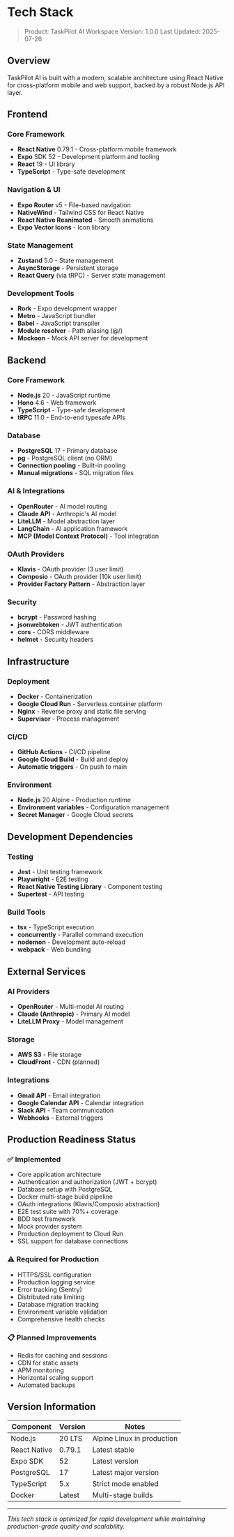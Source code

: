 # Tech Stack

> Product: TaskPilot AI Workspace
> Version: 1.0.0
> Last Updated: 2025-07-26

## Overview

TaskPilot AI is built with a modern, scalable architecture using React Native for cross-platform mobile and web support, backed by a robust Node.js API layer.

## Frontend

### Core Framework
- **React Native** 0.79.1 - Cross-platform mobile framework
- **Expo** SDK 52 - Development platform and tooling
- **React** 19 - UI library
- **TypeScript** - Type-safe development

### Navigation & UI
- **Expo Router** v5 - File-based navigation
- **NativeWind** - Tailwind CSS for React Native
- **React Native Reanimated** - Smooth animations
- **Expo Vector Icons** - Icon library

### State Management
- **Zustand** 5.0 - State management
- **AsyncStorage** - Persistent storage
- **React Query** (via tRPC) - Server state management

### Development Tools
- **Rork** - Expo development wrapper
- **Metro** - JavaScript bundler
- **Babel** - JavaScript transpiler
- **Module resolver** - Path aliasing (@/)
- **Mockoon** - Mock API server for development

## Backend

### Core Framework
- **Node.js** 20 - JavaScript runtime
- **Hono** 4.6 - Web framework
- **TypeScript** - Type-safe development
- **tRPC** 11.0 - End-to-end typesafe APIs

### Database
- **PostgreSQL** 17 - Primary database
- **pg** - PostgreSQL client (no ORM)
- **Connection pooling** - Built-in pooling
- **Manual migrations** - SQL migration files

### AI & Integrations
- **OpenRouter** - AI model routing
- **Claude API** - Anthropic's AI model
- **LiteLLM** - Model abstraction layer
- **LangChain** - AI application framework
- **MCP (Model Context Protocol)** - Tool integration

### OAuth Providers
- **Klavis** - OAuth provider (3 user limit)
- **Composio** - OAuth provider (10k user limit)
- **Provider Factory Pattern** - Abstraction layer

### Security
- **bcrypt** - Password hashing
- **jsonwebtoken** - JWT authentication
- **cors** - CORS middleware
- **helmet** - Security headers

## Infrastructure

### Deployment
- **Docker** - Containerization
- **Google Cloud Run** - Serverless container platform
- **Nginx** - Reverse proxy and static file serving
- **Supervisor** - Process management

### CI/CD
- **GitHub Actions** - CI/CD pipeline
- **Google Cloud Build** - Build and deploy
- **Automatic triggers** - On push to main

### Environment
- **Node.js** 20 Alpine - Production runtime
- **Environment variables** - Configuration management
- **Secret Manager** - Google Cloud secrets

## Development Dependencies

### Testing
- **Jest** - Unit testing framework
- **Playwright** - E2E testing
- **React Native Testing Library** - Component testing
- **Supertest** - API testing

### Build Tools
- **tsx** - TypeScript execution
- **concurrently** - Parallel command execution
- **nodemon** - Development auto-reload
- **webpack** - Web bundling

## External Services

### AI Providers
- **OpenRouter** - Multi-model AI routing
- **Claude (Anthropic)** - Primary AI model
- **LiteLLM Proxy** - Model management

### Storage
- **AWS S3** - File storage
- **CloudFront** - CDN (planned)

### Integrations
- **Gmail API** - Email integration
- **Google Calendar API** - Calendar integration
- **Slack API** - Team communication
- **Webhooks** - External triggers

## Production Readiness Status

### ✅ Implemented
- Core application architecture
- Authentication and authorization (JWT + bcrypt)
- Database setup with PostgreSQL
- Docker multi-stage build pipeline
- OAuth integrations (Klavis/Composio abstraction)
- E2E test suite with 70%+ coverage
- BDD test framework
- Mock provider system
- Production deployment to Cloud Run
- SSL support for database connections

### ⚠️ Required for Production
- HTTPS/SSL configuration
- Production logging service
- Error tracking (Sentry)
- Distributed rate limiting
- Database migration tracking
- Environment variable validation
- Comprehensive health checks

### 📋 Planned Improvements
- Redis for caching and sessions
- CDN for static assets
- APM monitoring
- Horizontal scaling support
- Automated backups

## Version Information

| Component | Version | Notes |
|-----------|---------|-------|
| Node.js | 20 LTS | Alpine Linux in production |
| React Native | 0.79.1 | Latest stable |
| Expo SDK | 52 | Latest version |
| PostgreSQL | 17 | Latest major version |
| TypeScript | 5.x | Strict mode enabled |
| Docker | Latest | Multi-stage builds |

---

*This tech stack is optimized for rapid development while maintaining production-grade quality and scalability.*